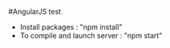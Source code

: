 #AngularJS test

- Install packages             : "npm install"
- To compile and launch server : "npm start"